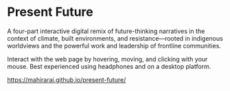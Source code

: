 # Present Future

A four-part interactive digital remix of future-thinking narratives in the context of climate, built environments, and resistance—rooted in indigenous worldviews and the powerful work and leadership of frontline communities.

Interact with the web page by hovering, moving, and clicking with your mouse. Best experienced using headphones and on a desktop platform.


https://mahirarai.github.io/present-future/
